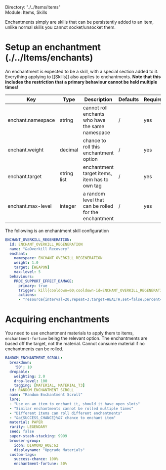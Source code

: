 Directory: "./../Items/items"  
Module: Items, Skills

Enchantments simply are skills that can be persistently added to an item, unlike normal skills you cannot socket/unsocket them.

# Setup an enchantment (./../Items/enchants)

An enchantment is expected to be a skill, with a special section added to it. Everything applying to [[Skills]] also applies to enchantments. **Note that this includes the restriction that a primary behaviour cannot be held multiple times!**

| Key | Type | Description | Defaults | Required | Variable |
|-|-|-|-|-|-|
| enchant.namespace | string | cannot roll enchants who have the same namespace | / | yes | no |
| enchant.weight | decimal | chance to roll this enchantment option | / | yes | yes |
| enchant.target | string list | enchantment target items, item has to own tag | / | yes | no |
| enchant.max-level | integer | a random level that can be rolled for the enchantment | / | yes | no |

The following is an enchantment skill configuration

```yml
ENCHANT_OVERKILL_REGENERATION:
  id: ENCHANT_OVERKILL_REGENERATION
  name: "&aOverkill Recovery"
  enchant:
    namespace: ENCHANT_OVERKILL_REGENERATION
    weight: 1.0
    target: [WEAPON]
    max-level: 5
  behaviours:
    PROC_SUPPORT_EFFECT_DAMAGE:
      primary: true
      trigger: kill{cooldown=60;cooldown-id=ENCHANT_OVERKILL_REGENERATION}
      actions:
      - "resource{interval=20;repeat=3;target=HEALTH;set=false;percent=false;amount=OVERKILL_AMOUNT*0.10*LEVEL}@self"
```

# Acquiring enchantments

You need to use enchantment materials to apply them to items, `enchantment-fortune` being the relevant option. The enchantments are based off the target, not the material. Cannot consume material if no enchantments can be rolled.

```yml
RANDOM_ENCHANTMENT_SCROLL:
  breakdown:
    '50': 10
  dropable:
    weighting: 2.0
    drop-level: 100
    tagging: [MATERIAL, MATERIAL_T3]
  id: RANDOM_ENCHANTMENT_SCROLL
  name: "Random Enchantment Scroll"
  lore:
  - "Use on an item to enchant it, should it have open slots"
  - "Similar enchantments cannot be rolled multiple times"
  - "Different items can roll different enchantments"
  - "&a{SUCCESS_CHANCE}%&7 chance to enchant item"
  material: PAPER
  rarity: LEGENDARY
  seed: false
  super-stash-stacking: 9999
  browser-group: 
    icon: DIAMOND_HOE:62
    displayname: "Upgrade Materials"
  custom-tags:
    success-chance: 100%
    enchantment-fortune: 50%
```